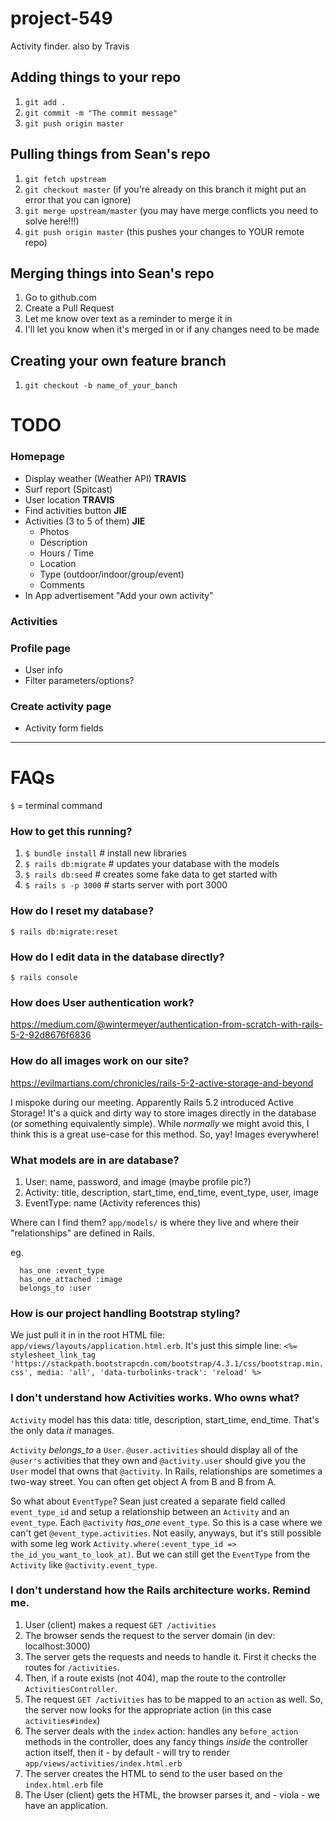 # project-549
Activity finder.
also by Travis


## Adding things to your repo
1. `git add .`
2. `git commit -m "The commit message"`
3. `git push origin master`

## Pulling things from Sean's repo
1. `git fetch upstream`
2. `git checkout master` (if you're already on this branch it might put an error that you can ignore)
3. `git merge upstream/master` (you may have merge conflicts you need to solve here!!!)
4. `git push origin master` (this pushes your changes to YOUR remote repo)

## Merging things into Sean's repo
1. Go to github.com
2. Create a Pull Request
3. Let me know over text as a reminder to merge it in
4. I'll let you know when it's merged in or if any changes need to be made

## Creating your own feature branch
1. `git checkout -b name_of_your_banch`


# TODO

### Homepage
- Display weather (Weather API) **TRAVIS**
- Surf report (Spitcast) 
- User location **TRAVIS**
- Find activities button **JIE**
- Activities (3 to 5 of them) **JIE**
  - Photos
  - Description
  - Hours / Time
  - Location
  - Type (outdoor/indoor/group/event)
  - Comments
- In App advertisement "Add your own activity"

### Activities

### Profile page
- User info
- Filter parameters/options?

### Create activity page
- Activity form fields

---

# FAQs

`$` = terminal command

### How to get this running?

1. `$ bundle install` # install new libraries
2. `$ rails db:migrate` # updates your database with the models
3. `$ rails db:seed` # creates some fake data to get started with
3. `$ rails s -p 3000` # starts server with port 3000

### How do I reset my database?

`$ rails db:migrate:reset`

### How do I edit data in the database directly?

`$ rails console`

### How does User authentication work?

https://medium.com/@wintermeyer/authentication-from-scratch-with-rails-5-2-92d8676f6836

### How do all images work on our site?

https://evilmartians.com/chronicles/rails-5-2-active-storage-and-beyond

I mispoke during our meeting. Apparently Rails 5.2 introduced Active Storage! It's a quick and dirty way to store images directly in the database (or something equivalently simple). While *normally* we might avoid this, I think this is a great use-case for this method. So, yay! Images everywhere!

### What models are in are database?

1. User: name, password, and image (maybe profile pic?)
2. Activity: title, description, start_time, end_time, event_type, user, image
3. EventType: name (Activity references this)

Where can I find them? `app/models/` is where they live and where their "relationships" are defined in Rails.

eg. 

```
  has_one :event_type
  has_one_attached :image
  belongs_to :user
```

### How is our project handling Bootstrap styling?

We just pull it in in the root HTML file: `app/views/layouts/application.html.erb`. It's just this simple line: `<%= stylesheet_link_tag 'https://stackpath.bootstrapcdn.com/bootstrap/4.3.1/css/bootstrap.min.css', media: 'all', 'data-turbolinks-track': 'reload' %>`

### I don't understand how Activities works. Who owns what?

`Activity` model has this data: title, description, start_time, end_time. That's the only data *it* manages. 

`Activity` *belongs_to* a `User`. `@user.activities` should display all of the `@user's` activities that they own and `@activity.user` should give you the `User` model that owns that `@activity`. In Rails, relationships are sometimes a two-way street. You can often get object A from B and B from A. 

So what about `EventType`? Sean just created a separate field called `event_type_id` and setup a relationship between an `Activity` and an `event_type`. Each `@activity` *has_one* `event_type`. So this is a case where we can't get `@event_type.activities`. Not easily, anyways, but it's still possible with some leg work `Activity.where(:event_type_id => the_id_you_want_to_look_at)`. But we can still get the `EventType` from the `Activity` like `@activity.event_type`.

### I don't understand how the Rails architecture works. Remind me.

1. User (client) makes a request `GET /activities`
2. The browser sends the request to the server domain (in dev: localhost:3000)
3. The server gets the requests and needs to handle it. First it checks the routes for `/activities`.
4. Then, if a route exists (not 404), map the route to the controller `ActivitiesController`.
5. The request `GET /activities` has to be mapped to an `action` as well. So, the server now looks for the appropriate action (in this case `activities#index`)
6. The server deals with the `index` action: handles any `before_action` methods in the controller, does any fancy things *inside* the controller action itself, then it - by default - will try to render `app/views/activities/index.html.erb`
7. The server creates the HTML to send to the user based on the `index.html.erb` file
8. The User (client) gets the HTML, the browser parses it, and - viola - we have an application.
